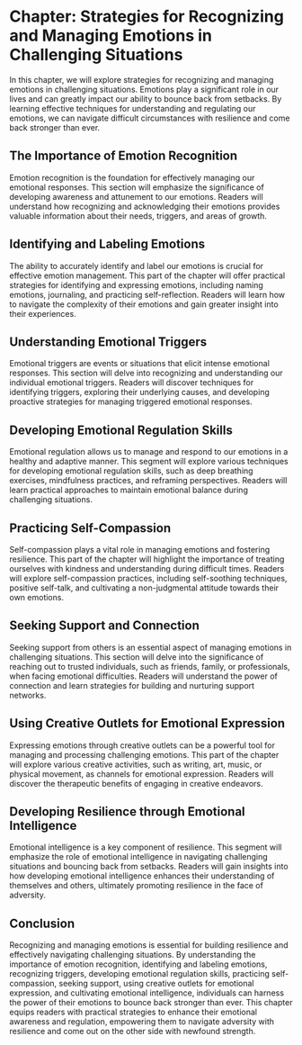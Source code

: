 Chapter: Strategies for Recognizing and Managing Emotions in Challenging Situations
===================================================================================

In this chapter, we will explore strategies for recognizing and managing emotions in challenging situations. Emotions play a significant role in our lives and can greatly impact our ability to bounce back from setbacks. By learning effective techniques for understanding and regulating our emotions, we can navigate difficult circumstances with resilience and come back stronger than ever.

**The Importance of Emotion Recognition**
-----------------------------------------

Emotion recognition is the foundation for effectively managing our emotional responses. This section will emphasize the significance of developing awareness and attunement to our emotions. Readers will understand how recognizing and acknowledging their emotions provides valuable information about their needs, triggers, and areas of growth.

**Identifying and Labeling Emotions**
-------------------------------------

The ability to accurately identify and label our emotions is crucial for effective emotion management. This part of the chapter will offer practical strategies for identifying and expressing emotions, including naming emotions, journaling, and practicing self-reflection. Readers will learn how to navigate the complexity of their emotions and gain greater insight into their experiences.

**Understanding Emotional Triggers**
------------------------------------

Emotional triggers are events or situations that elicit intense emotional responses. This section will delve into recognizing and understanding our individual emotional triggers. Readers will discover techniques for identifying triggers, exploring their underlying causes, and developing proactive strategies for managing triggered emotional responses.

**Developing Emotional Regulation Skills**
------------------------------------------

Emotional regulation allows us to manage and respond to our emotions in a healthy and adaptive manner. This segment will explore various techniques for developing emotional regulation skills, such as deep breathing exercises, mindfulness practices, and reframing perspectives. Readers will learn practical approaches to maintain emotional balance during challenging situations.

**Practicing Self-Compassion**
------------------------------

Self-compassion plays a vital role in managing emotions and fostering resilience. This part of the chapter will highlight the importance of treating ourselves with kindness and understanding during difficult times. Readers will explore self-compassion practices, including self-soothing techniques, positive self-talk, and cultivating a non-judgmental attitude towards their own emotions.

**Seeking Support and Connection**
----------------------------------

Seeking support from others is an essential aspect of managing emotions in challenging situations. This section will delve into the significance of reaching out to trusted individuals, such as friends, family, or professionals, when facing emotional difficulties. Readers will understand the power of connection and learn strategies for building and nurturing support networks.

**Using Creative Outlets for Emotional Expression**
---------------------------------------------------

Expressing emotions through creative outlets can be a powerful tool for managing and processing challenging emotions. This part of the chapter will explore various creative activities, such as writing, art, music, or physical movement, as channels for emotional expression. Readers will discover the therapeutic benefits of engaging in creative endeavors.

**Developing Resilience through Emotional Intelligence**
--------------------------------------------------------

Emotional intelligence is a key component of resilience. This segment will emphasize the role of emotional intelligence in navigating challenging situations and bouncing back from setbacks. Readers will gain insights into how developing emotional intelligence enhances their understanding of themselves and others, ultimately promoting resilience in the face of adversity.

**Conclusion**
--------------

Recognizing and managing emotions is essential for building resilience and effectively navigating challenging situations. By understanding the importance of emotion recognition, identifying and labeling emotions, recognizing triggers, developing emotional regulation skills, practicing self-compassion, seeking support, using creative outlets for emotional expression, and cultivating emotional intelligence, individuals can harness the power of their emotions to bounce back stronger than ever. This chapter equips readers with practical strategies to enhance their emotional awareness and regulation, empowering them to navigate adversity with resilience and come out on the other side with newfound strength.

